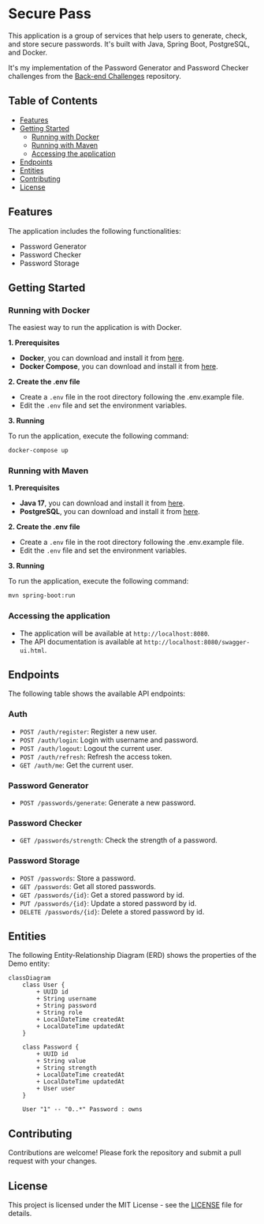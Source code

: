 # Secure Pass

This application is a group of services that help users to generate, check, and store secure passwords. It's built with Java, Spring Boot, PostgreSQL, and Docker.

It's my implementation of the Password Generator and Password Checker challenges from the [Back-end Challenges](https://github.com/wesleybertipaglia/backend-challenges/) repository.

## Table of Contents

- [Features](#features)
- [Getting Started](#getting-started)
  - [Running with Docker](#running-with-docker)
  - [Running with Maven](#running-with-maven)
  - [Accessing the application](#accessing-the-application)
- [Endpoints](#endpoints)
- [Entities](#entities)
- [Contributing](#contributing)
- [License](#license)

## Features

The application includes the following functionalities:

- Password Generator
- Password Checker
- Password Storage

## Getting Started

### Running with Docker

The easiest way to run the application is with Docker.

**1. Prerequisites**

- **Docker**, you can download and install it from [here](https://www.docker.com/products/docker-desktop).
- **Docker Compose**, you can download and install it from [here](https://docs.docker.com/compose/install/).

**2. Create the .env file**

- Create a `.env` file in the root directory following the .env.example file.
- Edit the `.env` file and set the environment variables.

**3. Running**

To run the application, execute the following command:

```bash
docker-compose up
```

### Running with Maven

**1. Prerequisites**

- **Java 17**, you can download and install it from [here](https://www.oracle.com/java/technologies/downloads).
- **PostgreSQL**, you can download and install it from [here](https://www.postgresql.org/download/).

**2. Create the .env file**

- Create a `.env` file in the root directory following the .env.example file.
- Edit the `.env` file and set the environment variables.

**3. Running**

To run the application, execute the following command:

```bash
mvn spring-boot:run
```

### Accessing the application

- The application will be available at `http://localhost:8080`.
- The API documentation is available at `http://localhost:8080/swagger-ui.html`.


## Endpoints

The following table shows the available API endpoints:

### Auth
- `POST /auth/register`: Register a new user.
- `POST /auth/login`: Login with username and password.
- `POST /auth/logout`: Logout the current user.
- `POST /auth/refresh`: Refresh the access token.
- `GET /auth/me`: Get the current user.

### Password Generator
- `POST /passwords/generate`: Generate a new password.

### Password Checker
- `GET /passwords/strength`: Check the strength of a password.

### Password Storage
- `POST /passwords`: Store a password.
- `GET /passwords`: Get all stored passwords.
- `GET /passwords/{id}`: Get a stored password by id.
- `PUT /passwords/{id}`: Update a stored password by id.
- `DELETE /passwords/{id}`: Delete a stored password by id.

## Entities

The following Entity-Relationship Diagram (ERD) shows the properties of the Demo entity:

```mermaid
classDiagram
    class User {
        + UUID id
        + String username
        + String password
        + String role
        + LocalDateTime createdAt
        + LocalDateTime updatedAt
    }

    class Password {
        + UUID id
        + String value
        + String strength
        + LocalDateTime createdAt
        + LocalDateTime updatedAt
        + User user
    }

    User "1" -- "0..*" Password : owns
```

## Contributing
Contributions are welcome! Please fork the repository and submit a pull request with your changes.

## License
This project is licensed under the MIT License - see the [LICENSE](LICENSE) file for details.